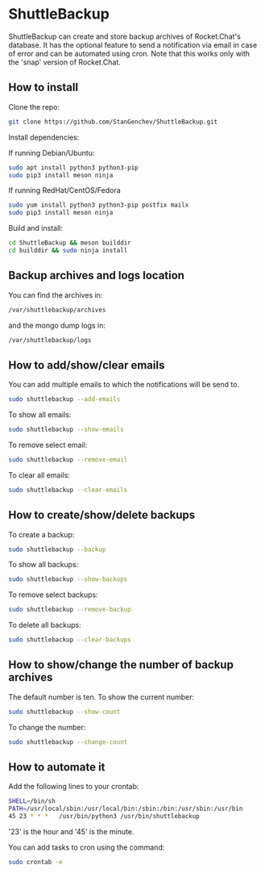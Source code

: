 # ShuttleBackup
ShuttleBackup can create and store backup archives of Rocket.Chat's database.
It has the optional feature to send a notification via email in case of error and can be automated using cron.
Note that this works only with the 'snap' version of Rocket.Chat.

## How to install
Clone the repo:
```bash
git clone https://github.com/StanGenchev/ShuttleBackup.git
```

Install dependencies:

If running Debian/Ubuntu:
```bash
sudo apt install python3 python3-pip
sudo pip3 install meson ninja
```

If running RedHat/CentOS/Fedora
```bash
sudo yum install python3 python3-pip postfix mailx
sudo pip3 install meson ninja
```

Build and install:

```bash
cd ShuttleBackup && meson builddir
cd builddir && sudo ninja install
```

## Backup archives and logs location
You can find the archives in:

```bash
/var/shuttlebackup/archives
```

and the mongo dump logs in:

```bash
/var/shuttlebackup/logs
```

## How to add/show/clear emails

You can add multiple emails to which the notifications will be send to.

```bash
sudo shuttlebackup --add-emails
```

To show all emails:

```bash
sudo shuttlebackup --show-emails
```

To remove select email:

```bash
sudo shuttlebackup --remove-email
```

To clear all emails:

```bash
sudo shuttlebackup --clear-emails
```

## How to create/show/delete backups

To create a backup:

```bash
sudo shuttlebackup --backup
```

To show all backups:

```bash
sudo shuttlebackup --show-backups
```

To remove select backups:

```bash
sudo shuttlebackup --remove-backup
```

To delete all backups:

```bash
sudo shuttlebackup --clear-backups
```

## How to show/change the number of backup archives

The default number is ten.
To show the current number:

```bash
sudo shuttlebackup --show-count
```

To change the number:

```bash
sudo shuttlebackup --change-count
```

## How to automate it

Add the following lines to your crontab:
```bash
SHELL=/bin/sh
PATH=/usr/local/sbin:/usr/local/bin:/sbin:/bin:/usr/sbin:/usr/bin
45 23 * * *   /usr/bin/python3 /usr/bin/shuttlebackup
```

'23' is the hour and '45' is the minute.

You can add tasks to cron using the command:
```bash
sudo crontab -e
```
